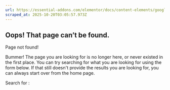 ```yaml
---
url: https://essential-addons.com/elementor/docs/content-elements/google-reviews/
scraped_at: 2025-10-20T03:05:57.973Z
---
```


## Oops! That page can’t be found.

Page not found!

Bummer! The page you are looking for is no longer here, or never existed in the first place. You can try searching for what you are looking for using the form below. If that still doesn't provide the results you are looking for, you can always start over from the home page.

Search for :